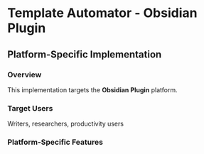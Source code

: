# Template Automator - Obsidian Plugin

## Platform-Specific Implementation

### Overview
This implementation targets the **Obsidian Plugin** platform.

### Target Users
Writers, researchers, productivity users

### Platform-Specific Features
